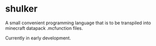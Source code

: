 # shulker
A small convenient programming language that is to be transpiled into minecraft datapack .mcfunction files.

Currently in early development.
